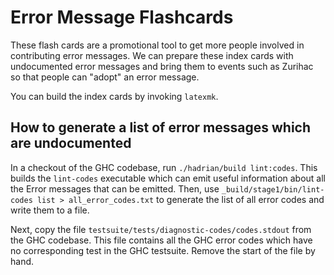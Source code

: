 # Error Message Flashcards

These flash cards are a promotional tool to get more people involved in contributing error messages.
We can prepare these index cards with undocumented error messages and bring them to events such as Zurihac
so that people can "adopt" an error message.

You can build the index cards by invoking `latexmk`.


## How to generate a list of error messages which are undocumented

In a checkout of the GHC codebase, run `./hadrian/build lint:codes`.
This builds the `lint-codes` executable which can emit useful information about all the Error messages that can be emitted.
Then, use `_build/stage1/bin/lint-codes list > all_error_codes.txt` to generate the list of all error codes and write them to a file.

Next, copy the file `testsuite/tests/diagnostic-codes/codes.stdout` from the GHC codebase. This file contains all the GHC error codes which have no corresponding test in the GHC testsuite. Remove the start of the file by hand.

